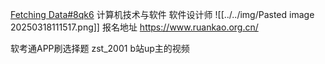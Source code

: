 [Fetching Data#8qk6](https://www.zhihu.com/question/265032321/answer/2655639942)
计算机技术与软件
软件设计师
![[../../img/Pasted image 20250318111517.png]]
报名地址
https://www.ruankao.org.cn/


软考通APP刷选择题
zst_2001 b站up主的视频